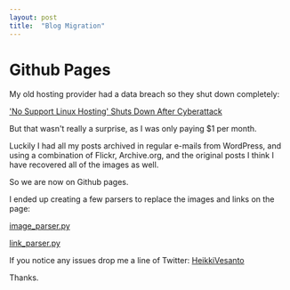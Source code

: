 ```yaml
---
layout: post
title:  "Blog Migration"
---
```


# Github Pages

My old hosting provider had a data breach so they shut down completely:

['No Support Linux Hosting' Shuts Down After Cyberattack](https://it.slashdot.org/story/21/02/09/1933204/no-support-linux-hosting-shuts-down-after-cyberattack)

But that wasn't really a surprise, as I was only paying $1 per month.

Luckily I had all my posts archived in regular e-mails from WordPress, and using a combination of Flickr, Archive.org, and the original posts I think I have recovered all of the images as well.

So we are now on Github pages.

I ended up creating a few parsers to replace the images and links on the page:

[image_parser.py](https://github.com/HeikkiVesanto/HeikkiVesanto.github.io/blob/main/docs/python_parsers/image_parser.py)

[link_parser.py](https://github.com/HeikkiVesanto/HeikkiVesanto.github.io/blob/main/docs/python_parsers/link_parser.py)

If you notice any issues drop me a line of Twitter: [HeikkiVesanto](https://twitter.com/HeikkiVesanto)

Thanks.